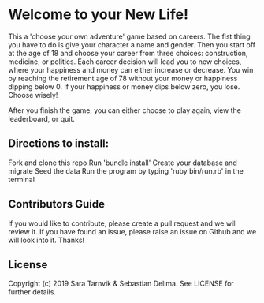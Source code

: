 # Welcome to your New Life!

This a 'choose your own adventure' game based on careers. The fist thing you have to do is give your character a name and gender. Then you start off at the age of 18 and choose your career from three choices: construction, medicine, or politics. Each career decision will lead you to new choices, where your happiness and money can either increase or decrease. You win by reaching the retirement age of 78 without your money or happiness dipping below 0. If your happiness or money dips below zero, you lose. Choose wisely!

After you finish the game, you can either choose to play again, view the leaderboard, or quit.

## Directions to install:

Fork and clone this repo
Run 'bundle install'
Create your database and migrate
Seed the data
Run the program by typing 'ruby bin/run.rb' in the terminal

## Contributors Guide

If you would like to contribute, please create a pull request and we will review it. If you have found an issue, please raise an issue on Github and we will look into it. Thanks!

## License

Copyright (c) 2019 Sara Tarnvik & Sebastian Delima. See LICENSE for further details.